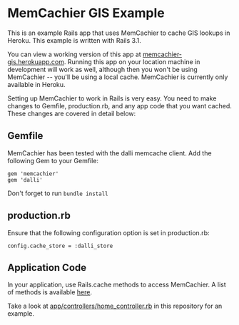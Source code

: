 MemCachier GIS Example
=====

This is an example Rails app that uses MemCachier to cache GIS lookups in Heroku.  This example is written with Rails 3.1.

You can view a working version of this app at [memcachier-gis.herokuapp.com](http://memcachier-gis.herokuapp.com).  Running this app on your location machine in
development will work as well, although then you won't be using MemCachier -- you'll be using a local cache.  MemCachier is currently
only available in Heroku.

Setting up MemCachier to work in Rails is very easy.  You need to make changes to Gemfile, production.rb, and any app code that
you want cached.  These changes are covered in detail below:

Gemfile
-----

MemCachier has been tested with the dalli memcache client.  Add the following Gem to your Gemfile:

    gem 'memcachier'
    gem 'dalli'

Don't forget to run `bundle install`

production.rb
-----

Ensure that the following configuration option is set in production.rb:

    config.cache_store = :dalli_store

Application Code
-----

In your application, use Rails.cache methods to access MemCachier.  A list of methods is available [here](http://api.rubyonrails.org/classes/ActiveSupport/Cache/Store.html).

Take a look at [app/controllers/home_controller.rb](http://github.com/memcachier/memcachier-gis-example/blob/master/app/controllers/home_controller.rb) in this repository for an example.
